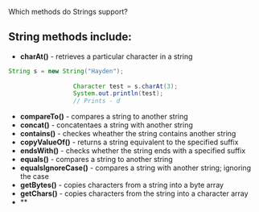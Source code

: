 Which methods do Strings support? 


## String methods include: 
- **charAt()** - retrieves a particular character in a string 
```java 
String s = new String("Hayden");
  
                  Character test = s.charAt(3);
                  System.out.println(test);
                  // Prints - d 
``` 
- **compareTo()** - compares a string to another string
- **concat()** - concatentaes a string with another string 
- **contains()** - checkes wheather the string contains another string 
- **copyValueOf()** - returns a string equivalent to the specified suffix 
- **endsWith()** - checks whether the string ends with a specified suffix 
- **equals()** - compares a string to another string 
- **equalsIgnoreCase()** - compares a string with another string; ignoring the case 
- **getBytes()** - copies characters from a string into a byte array 
- **getChars()** - copies characters from the string into a character array 
- ** 
